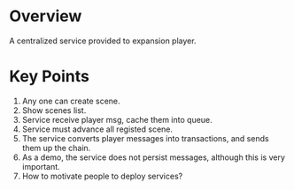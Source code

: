 # Overview

A centralized service provided to expansion player.

# Key Points

1. Any one can create scene.
2. Show scenes list.
3. Service receive player msg, cache them into queue.
4. Service must advance all registed scene.
5. The service converts player messages into transactions, and sends them up the chain.
6. As a demo, the service does not persist messages, although this is very important.
7. How to motivate people to deploy services?
